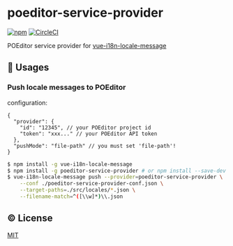 # poeditor-service-provider

[![npm](https://img.shields.io/npm/v/poeditor-service-provider.svg)](https://www.npmjs.com/package/poeditor-service-provider)
[![CircleCI](https://circleci.com/gh/kazupon/poeditor-service-provider.svg?style=svg)](https://circleci.com/gh/kazupon/poeditor-service-provider)

POEditor service provider for [vue-i18n-locale-message](https://github.com/kazupon/vue-i18n-locale-message)

## :rocket: Usages

### Push locale messages to POEditor

configuration:
```json5
{
  "provider": {
    "id": "12345", // your POEditor project id
    "token": "xxx..." // your POEditor API token
  },
  "pushMode": "file-path" // you must set 'file-path'!
}
```

```bash
$ npm install -g vue-i18n-locale-message
$ npm install -g poeditor-service-provider # or npm install --save-dev poeditor-service-provider
$ vue-i18n-locale-message push --provider=poeditor-service-provider \
    --conf ./poeditor-service-provider-conf.json \
    --target-paths=./src/locales/*.json \
    --filename-match=^([\\w]*)\\.json
```

## :copyright: License

[MIT](http://opensource.org/licenses/MIT)
